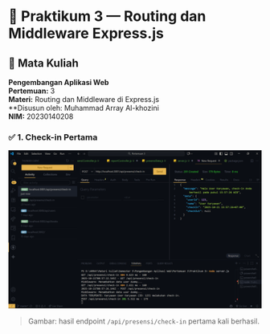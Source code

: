 # 🧩 Praktikum 3 — Routing dan Middleware Express.js

## 📘 Mata Kuliah
**Pengembangan Aplikasi Web**  
**Pertemuan:** 3  
**Materi:** Routing dan Middleware di Express.js  
**Disusun oleh: Muhammad Array Al-khozini  
**NIM:** 20230140208  



### ✅ 1. Check-in Pertama
![Check-in Pertama](./Presensi%20Check-in.png)
> Gambar: hasil endpoint `/api/presensi/check-in` pertama kali berhasil.


